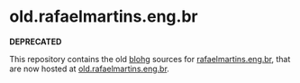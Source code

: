 old.rafaelmartins.eng.br
========================

**DEPRECATED**

This repository contains the old [blohg](http://blohg.org/) sources for [rafaelmartins.eng.br](http://rafaelmartins.eng.br/), that are now hosted at [old.rafaelmartins.eng.br](http://old.rafaelmartins.eng.br/).
